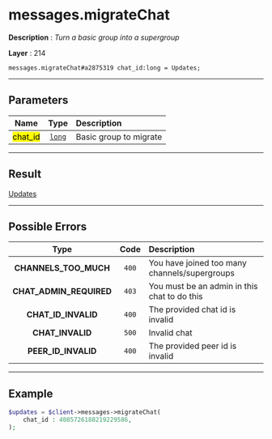 # messages.migrateChat

**Description** : *Turn a basic group into a supergroup*

**Layer** : 214

```tl
messages.migrateChat#a2875319 chat_id:long = Updates;
```

---

## Parameters

| Name | Type | Description |
| :---: | :---: | :--- |
| <mark>chat_id</mark> | [`long`](type/long) | Basic group to migrate |

---

## Result

[Updates](type/Updates)

---

## Possible Errors

| Type | Code | Description |
| :---: | :---: | :--- |
| **CHANNELS_TOO_MUCH** | `400` | You have joined too many channels/supergroups |
| **CHAT_ADMIN_REQUIRED** | `403` | You must be an admin in this chat to do this |
| **CHAT_ID_INVALID** | `400` | The provided chat id is invalid |
| **CHAT_INVALID** | `500` | Invalid chat |
| **PEER_ID_INVALID** | `400` | The provided peer id is invalid |

---

## Example

```php
$updates = $client->messages->migrateChat(
	chat_id : 4085726188219229586,
);
```